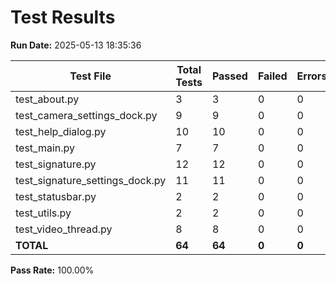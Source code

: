 # Test Results

**Run Date:** 2025-05-13 18:35:36

| Test File | Total Tests | Passed | Failed | Errors | Time (s) | Status |
|-----------|-------------|--------|--------|--------|----------|--------|
| test_about.py | 3 | 3 | 0 | 0 | 0.369 | PASS |
| test_camera_settings_dock.py | 9 | 9 | 0 | 0 | 0.329 | PASS |
| test_help_dialog.py | 10 | 10 | 0 | 0 | 0.083 | PASS |
| test_main.py | 7 | 7 | 0 | 0 | 0.678 | PASS |
| test_signature.py | 12 | 12 | 0 | 0 | 0.008 | PASS |
| test_signature_settings_dock.py | 11 | 11 | 0 | 0 | 0.069 | PASS |
| test_statusbar.py | 2 | 2 | 0 | 0 | 0.220 | PASS |
| test_utils.py | 2 | 2 | 0 | 0 | 0.002 | PASS |
| test_video_thread.py | 8 | 8 | 0 | 0 | 0.096 | PASS |
| **TOTAL** | **64** | **64** | **0** | **0** | **1.854** | **PASSED** |

**Pass Rate:** 100.00%
